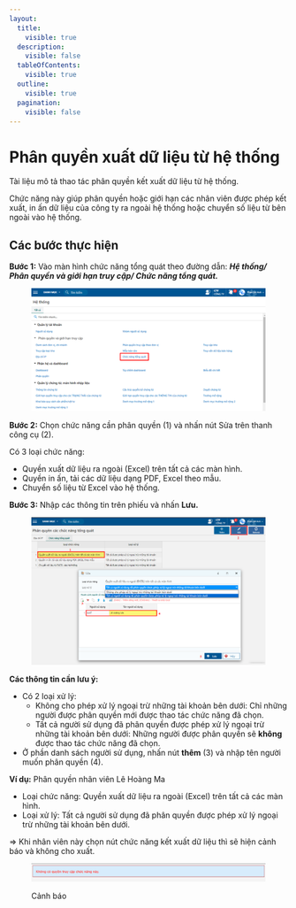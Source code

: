```yaml
---
layout:
  title:
    visible: true
  description:
    visible: false
  tableOfContents:
    visible: true
  outline:
    visible: true
  pagination:
    visible: false
---
```


# Phân quyền xuất dữ liệu từ hệ thống

Tài liệu mô tả thao tác phân quyền kết xuất dữ liệu từ hệ thống.

Chức năng này giúp phân quyền hoặc giới hạn các nhân viên được phép kết xuất, in ấn dữ liệu của công ty ra ngoài hệ thống hoặc chuyển số liệu từ bên ngoài vào hệ thống.

## Các bước thực hiện

**Bước 1:** Vào màn hình chức năng tổng quát theo đường dẫn: _**Hệ thống/ Phân quyền và giới hạn truy cập/ Chức năng tổng quát.**_

<figure><img src="../.gitbook/assets/image (52).png" alt=""><figcaption></figcaption></figure>

**Bước 2:** Chọn chức năng cần phân quyền (1) và nhấn nút Sửa trên thanh công cụ (2).

Có 3 loại chức năng:

* Quyền xuất dữ liệu ra ngoài (Excel) trên tất cả các màn hình.
* Quyền in ấn, tải các dữ liệu dạng PDF, Excel theo mẫu.
* Chuyển số liệu từ Excel vào hệ thống.

**Bước 3:** Nhập các thông tin trên phiếu và nhấn **Lưu.**

<figure><img src="../.gitbook/assets/chức năng tổng quát.png" alt=""><figcaption></figcaption></figure>

**Các thông tin cần lưu ý:**

* Có 2 loại xử lý:
  * Không cho phép xử lý ngoại trừ những tài khoản bên dưới: Chỉ những người được phân quyền mới được thao tác chức năng đã chọn.
  * Tất cả người sử dụng đã phân quyền được phép xử lý ngoại trừ những tài khoản bên dưới: Những người được phân quyền sẽ **không** được thao tác chức năng đã chọn.
* Ở phần danh sách người sử dụng, nhấn nút **thêm** (3) và nhập tên người muốn phân quyền (4).

**Ví dụ:** Phân quyền nhân viên Lê Hoàng Ma

* Loại chức năng: Quyền xuất dữ liệu ra ngoài (Excel) trên tất cả các màn hình.
* Loại xử lý: Tất cả người sử dụng đã phân quyền được phép xử lý ngoại trừ những tài khoản bên dưới.

\=> Khi nhân viên này chọn nút chức năng kết xuất dữ liệu thì sẽ hiện cảnh báo và không cho xuất.

<figure><img src="../.gitbook/assets/image (53).png" alt=""><figcaption><p>Cảnh báo</p></figcaption></figure>
